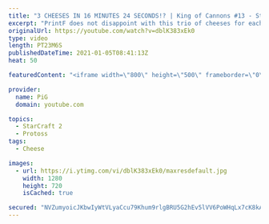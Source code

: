 ```yaml
---
title: "3 CHEESES IN 16 MINUTES 24 SECONDS!? | King of Cannons #13 - StarCraft 2"
excerpt: "PrintF does not disappoint with this trio of cheeses for each match up! Chapters: 0:00 Game 1 6:04 Game 2 15:22 Game 3  King of Cannons playlist: https://www.youtube.com/watch?v=6LShnUyxhUc&list=PLFUDU8AOevUc-JGoqf5rE1PKuLmJ7hgfw PrintF’s stream: https://www.twitch.tv/quasarprintf -- 🐷 Like my videos?"
originalUrl: https://youtube.com/watch?v=dblK383xEk0
type: video
length: PT23M6S
publishedDateTime: 2021-01-05T08:41:13Z
heat: 50

featuredContent: "<iframe width=\"800\" height=\"500\" frameborder=\"0\" src=\"https://www.youtube.com/embed/dblK383xEk0\" allow=\"accelerometer; autoplay; encrypted-media; gyroscope; picture-in-picture\" allowfullscreen></iframe>"

provider:
  name: PiG
  domain: youtube.com

topics:
  - StarCraft 2
  - Protoss
tags:
  - Cheese

images:
  - url: https://i.ytimg.com/vi/dblK383xEk0/maxresdefault.jpg
    width: 1280
    height: 720
    isCached: true

secured: "NVZumyoicJKbwIyWtVLyaCcu79Khum9rlgBRU5G2hEv5lVV6PoWHqLx7cK8kAT63AxxldZtFrFCoLVqO0kBDvwkOeii3nrYb4tLmnHgIKH+nwtDmMqL+laCa5Bddt3XkrWBsrWddqg3jfuwOjnDuE/wbVRne4TaqkhFr2hLc6o9h/y39fiGdKji0HLRfq+aC1gNjnXf2bT7cLBRoL4paiIM0lsKOzsAtMA9+rQFt/8HYD0N2fNBQb3xJrgFAwAgdYOjjMVk6bpZrBVC1wU0UzTZYQghxUeE0QwMWDiL6LZeIzVPMzGh3doKe6TTcT28j0/EdWC8HY9IOsrRZT8R7UpF904ZTop/cLaAlDe/fYA9H2sNW/xyNVo+pd72etvuWUic/M709NxFofZkrkeFlKr42RyidbVy3CEC3N0Xe6Z8=;/0vTXgUdHwc3I9f8woyyKQ=="
---
```


